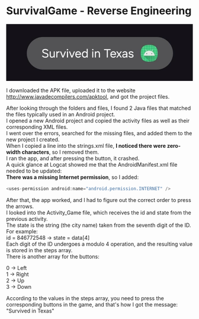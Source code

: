 # SurvivalGame - Reverse Engineering


  ![Alt text](Result.jpeg "Survived in Texas")


I downloaded the APK file, uploaded it to the website http://www.javadecompilers.com/apktool, and got the project files.

After looking through the folders and files, I found 2 Java files that matched the files typically used in an Android project.<br />
I opened a new Android project and copied the activity files as well as their corresponding XML files.<br />
I went over the errors, searched for the missing files, and added them to the new project I created.<br />
When I copied a line into the strings.xml file, **I noticed there were zero-width characters**, so I removed them.<br />
I ran the app, and after pressing the button, it crashed.<br />
A quick glance at Logcat showed me that the AndroidManifest.xml file needed to be updated:<br />
**There was a missing Internet permission**, so I added:<br />

```java
<uses-permission android:name="android.permission.INTERNET" />
```

After that, the app worked, and I had to figure out the correct order to press the arrows.<br />
I looked into the Activity_Game file, which receives the id and state from the previous activity.<br />
The state is the string (the city name) taken from the seventh digit of the ID. For example:<br />
id = 846772548 -> state = data[4]<br />
Each digit of the ID undergoes a modulo 4 operation, and the resulting value is stored in the steps array.<br />
There is another array for the buttons:<br />

0 -> Left<br />
1 -> Right<br />
2 -> Up<br />
3 -> Down<br />

According to the values in the steps array, you need to press the corresponding buttons in the game, and that's how I got the message:
"Survived in Texas"

